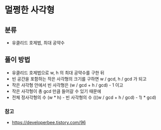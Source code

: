 # 멀쩡한 사각형

## 분류
- 유클리드 호제법, 최대 공약수

## 풀이 방법
- 유클리드 호제법으로 w, h 의 최대 공약수를 구한 뒤
- 빈 공간을 포함하는 작은 사각형의 크기를 구하면 w / gcd, h / gcd 가 되고
- 작은 사각형 안에서 빈 사각형은 (w / gcd + h / gcd) - 1 이고
- 작은 사각형이 총 gcd 만큼 들어갈 수 있기 때문에
- 전체 정사각형의 수 (w * h) - 빈 사각형의 수 (((w / gcd + h / gcd) - 1) * gcd) 

### 참고
- https://developerbee.tistory.com/96
